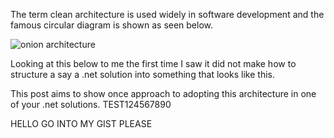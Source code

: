 The term clean architecture is used widely in 
software development and the famous circular diagram is shown as seen below.

![onion architecture](https://dz2cdn1.dzone.com/storage/temp/4436217-kolka.png)

Looking at this below to me the first time I saw it did not make how to structure a say a .net solution 
into something that looks like this.

This post aims to show once approach to adopting this architecture in one of your .net solutions.
TEST124567890


HELLO GO INTO MY GIST
PLEASE
